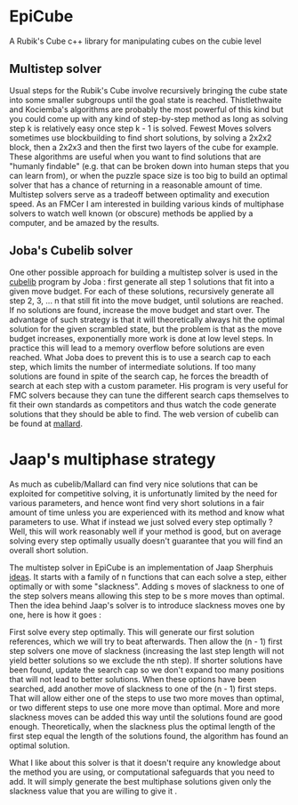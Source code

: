 # EpiCube

A Rubik's Cube c++ library for manipulating cubes on the cubie level


## Multistep solver

 Usual steps for the Rubik's Cube involve recursively bringing the cube state into some smaller subgroups until the goal state is reached. Thistlethwaite and Kociemba's algorithms are probably the most powerful of this kind but you could come up with any kind of step-by-step method as long as solving step k is relatively easy once step k - 1 is solved. Fewest Moves solvers sometimes use blockbuilding to find short solutions, by solving a 2x2x2 block, then a 2x2x3 and then the first two layers of the cube for example. These algorithms are useful when you want to find solutions that are "humanly findable" (e.g. that can be broken down into human steps that you can learn from), or when the puzzle space size is too big to build an optimal solver that has a chance of returning in a reasonable amount of time. Multistep solvers serve as a tradeoff between optimality and execution speed. As an FMCer I am interested in building various kinds of multiphase solvers to watch well known (or obscure) methods be applied by a computer, and be amazed by the results.

## Joba's Cubelib solver

 One other possible approach for building a multistep solver is used in the [cubelib](https://github.com/Jobarion/cubelib) program by Joba : first generate all step 1 solutions that fit into a given move budget. For each of these solutions, recursively generate all step 2, 3, ... n that still fit into the move budget, until solutions are reached. If no solutions are found, increase the move budget and start over. The advantage of such strategy is that it will theoretically always hit the optimal solution for the given scrambled state, but the problem is that as the move budget increases, exponentially more work is done at low level steps. In practice this will lead to a memory overflow before solutions are even reached. What Joba does to prevent this is to use a search cap to each step, which limits the number of intermediate solutions. If too many solutions are found in spite of the search cap, he forces the breadth of search at each step with a custom parameter. His program is very useful for FMC solvers because they can tune the different search caps themselves to fit their own standards as competitors and thus watch the code generate solutions that they should be able to find. The web version of cubelib can be found at [mallard](https://joba.me/mallard/).


# Jaap's multiphase strategy

As much as cubelib/Mallard can find very nice solutions that can be exploited for competitive solving, it is unfortunatly limited by the need for various parameters, and hence wont find very short solutions in a fair amount of time unless you are experienced with its method and know what parameters to use. What if instead we just solved every step optimally ? Well, this will work reasonably well if your method is good, but on average solving every step optimally usually doesn't guarantee that you will find an overall short solution. 

The multistep solver in EpiCube is an implementation of Jaap Sherphuis [ideas](https://www.jaapsch.net/puzzles/compcube.htm). It starts with a family of n functions that can each solve a step, either optimally or with some "slackness". Adding s moves of slackness to one of the step solvers means allowing this step to be s more moves than optimal. Then the idea behind Jaap's solver is to introduce slackness moves one by one, here is how it goes :

First solve every step optimally. This will generate our first solution references, which we will try to beat afterwards.
Then allow the (n - 1) first step solvers one move of slackness (increasing the last step length will not yield better solutions so we exclude the nth step). If shorter solutions have been found, update the search cap so we don't expand too many positions that will not lead to better solutions.
When these options have been searched, add another move of slackness to one of the (n - 1) first steps. That will allow either one of the steps to use two more moves than optimal, or two different steps to use one more move than optimal.
More and more slackness moves can be added this way until the solutions found are good enough. Theoretically, when the slackness plus the optimal length of the first step equal the length of the solutions found, the algorithm has found an optimal solution.

What I like about this solver is that it doesn't require any knowledge about the method you are using, or computational safeguards that you need to add. It will simply generate the best multiphase solutions given only the slackness value that you are willing to give it .